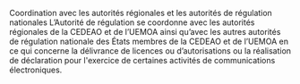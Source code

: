 Coordination avec les autorités régionales et les autorités de régulation nationales
L’Autorité de régulation se coordonne avec les autorités régionales de la CEDEAO et de l’UEMOA ainsi qu’avec les autres autorités de régulation nationale des États membres de la CEDEAO et de l’UEMOA en ce qui concerne la délivrance de licences ou d’autorisations ou la réalisation de déclaration pour l'exercice de certaines activités de communications électroniques.